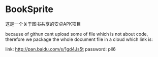 # BookSprite
这是一个关于图书共享的安卓APK项目

because of githun cant upload some of file which is not about code,
therefore we package the whole document file in a cloud which link is:

link: http://pan.baidu.com/s/1gd4Js5t 
password: pll6